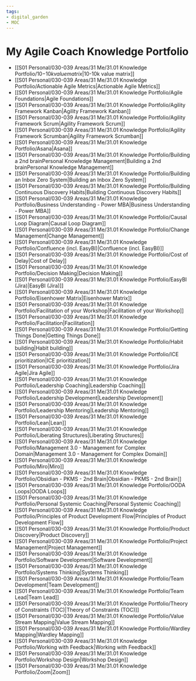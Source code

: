 ```yaml
---
tags: 
- digital_garden
- MOC
---
```

# My Agile Coach Knowledge Portfolio

- [[S01 Personal/030-039 Areas/31 Me/31.01 Knowledge Portfolio/10$-10k value matrix|10$-10k value matrix]]
 - [[S01 Personal/030-039 Areas/31 Me/31.01 Knowledge Portfolio/Actionable Agile Metrics|Actionable Agile Metrics]]
 - [[S01 Personal/030-039 Areas/31 Me/31.01 Knowledge Portfolio/Agile Foundations|Agile Foundations]]
 - [[S01 Personal/030-039 Areas/31 Me/31.01 Knowledge Portfolio/Agility Framework Kanban|Agility Framework Kanban]]
 - [[S01 Personal/030-039 Areas/31 Me/31.01 Knowledge Portfolio/Agility Framework Scrum|Agility Framework Scrum]]
 - [[S01 Personal/030-039 Areas/31 Me/31.01 Knowledge Portfolio/Agility Framework Scrumban|Agility Framework Scrumban]]
 - [[S01 Personal/030-039 Areas/31 Me/31.01 Knowledge Portfolio/Asana|Asana]]
 - [[S01 Personal/030-039 Areas/31 Me/31.01 Knowledge Portfolio/Building a 2nd brainPersonal Knowledge Management|Building a 2nd brainPersonal Knowledge Management]]
 - [[S01 Personal/030-039 Areas/31 Me/31.01 Knowledge Portfolio/Building an Inbox Zero System|Building an Inbox Zero System]]
 - [[S01 Personal/030-039 Areas/31 Me/31.01 Knowledge Portfolio/Building Continuous Discovery Habits|Building Continuous Discovery Habits]]
 - [[S01 Personal/030-039 Areas/31 Me/31.01 Knowledge Portfolio/Business Understanding - Power MBA|Business Understanding - Power MBA]]
 - [[S01 Personal/030-039 Areas/31 Me/31.01 Knowledge Portfolio/Causal Loop Diagram|Causal Loop Diagram]]
 - [[S01 Personal/030-039 Areas/31 Me/31.01 Knowledge Portfolio/Change Management|Change Management]]
 - [[S01 Personal/030-039 Areas/31 Me/31.01 Knowledge Portfolio/Confluence (incl. EasyBI)|Confluence (incl. EasyBI)]]
 - [[S01 Personal/030-039 Areas/31 Me/31.01 Knowledge Portfolio/Cost of Delay|Cost of Delay]]
 - [[S01 Personal/030-039 Areas/31 Me/31.01 Knowledge Portfolio/Decision Making|Decision Making]]
 - [[S01 Personal/030-039 Areas/31 Me/31.01 Knowledge Portfolio/EasyBI (Jira)|EasyBI (Jira)]]
 - [[S01 Personal/030-039 Areas/31 Me/31.01 Knowledge Portfolio/Eisenhower Matrix|Eisenhower Matrix]]
 - [[S01 Personal/030-039 Areas/31 Me/31.01 Knowledge Portfolio/Facilitation of your Workshop|Facilitation of your Workshop]]
 - [[S01 Personal/030-039 Areas/31 Me/31.01 Knowledge Portfolio/Facilitation|Facilitation]]
 - [[S01 Personal/030-039 Areas/31 Me/31.01 Knowledge Portfolio/Getting Things Done|Getting Things Done]]
 - [[S01 Personal/030-039 Areas/31 Me/31.01 Knowledge Portfolio/Habit building|Habit building]]
 - [[S01 Personal/030-039 Areas/31 Me/31.01 Knowledge Portfolio/ICE prioritization|ICE prioritization]]
 - [[S01 Personal/030-039 Areas/31 Me/31.01 Knowledge Portfolio/Jira Agile|Jira Agile]]
 - [[S01 Personal/030-039 Areas/31 Me/31.01 Knowledge Portfolio/Leadership Coaching|Leadership Coaching]]
 - [[S01 Personal/030-039 Areas/31 Me/31.01 Knowledge Portfolio/Leadership Development|Leadership Development]]
 - [[S01 Personal/030-039 Areas/31 Me/31.01 Knowledge Portfolio/Leadership Mentoring|Leadership Mentoring]]
 - [[S01 Personal/030-039 Areas/31 Me/31.01 Knowledge Portfolio/Lean|Lean]]
 - [[S01 Personal/030-039 Areas/31 Me/31.01 Knowledge Portfolio/Liberating Structures|Liberating Structures]]
 - [[S01 Personal/030-039 Areas/31 Me/31.01 Knowledge Portfolio/Management 3.0 - Management for Complex Domain|Management 3.0 - Management for Complex Domain]]
 - [[S01 Personal/030-039 Areas/31 Me/31.01 Knowledge Portfolio/Miro|Miro]]
 - [[S01 Personal/030-039 Areas/31 Me/31.01 Knowledge Portfolio/Obsidian - PKMS - 2nd Brain|Obsidian - PKMS - 2nd Brain]]
 - [[S01 Personal/030-039 Areas/31 Me/31.01 Knowledge Portfolio/OODA Loops|OODA Loops]]
 - [[S01 Personal/030-039 Areas/31 Me/31.01 Knowledge Portfolio/Personal Systemic Coaching|Personal Systemic Coaching]]
 - [[S01 Personal/030-039 Areas/31 Me/31.01 Knowledge Portfolio/Principles of Product Development Flow|Principles of Product Development Flow]]
 - [[S01 Personal/030-039 Areas/31 Me/31.01 Knowledge Portfolio/Product Discovery|Product Discovery]]
 - [[S01 Personal/030-039 Areas/31 Me/31.01 Knowledge Portfolio/Project Management|Project Management]]
 - [[S01 Personal/030-039 Areas/31 Me/31.01 Knowledge Portfolio/Software Development|Software Development]]
 - [[S01 Personal/030-039 Areas/31 Me/31.01 Knowledge Portfolio/Systems Thinking|Systems Thinking]]
 - [[S01 Personal/030-039 Areas/31 Me/31.01 Knowledge Portfolio/Team Development|Team Development]]
 - [[S01 Personal/030-039 Areas/31 Me/31.01 Knowledge Portfolio/Team Lead|Team Lead]]
 - [[S01 Personal/030-039 Areas/31 Me/31.01 Knowledge Portfolio/Theory of Constraints (TOC)|Theory of Constraints (TOC)]]
 - [[S01 Personal/030-039 Areas/31 Me/31.01 Knowledge Portfolio/Value Stream Mapping|Value Stream Mapping]]
 - [[S01 Personal/030-039 Areas/31 Me/31.01 Knowledge Portfolio/Wardley Mapping|Wardley Mapping]]
 - [[S01 Personal/030-039 Areas/31 Me/31.01 Knowledge Portfolio/Working with Feedback|Working with Feedback]]
 - [[S01 Personal/030-039 Areas/31 Me/31.01 Knowledge Portfolio/Workshop Design|Workshop Design]]
 - [[S01 Personal/030-039 Areas/31 Me/31.01 Knowledge Portfolio/Zoom|Zoom]]